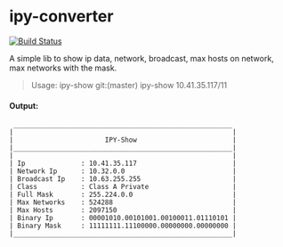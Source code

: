# ipy-converter

[![Build Status](https://travis-ci.org/kanazux/ipy-show.svg?branch=master)](https://travis-ci.org/kanazux/ipy-show)

A simple lib to show ip data, network, broadcast, max hosts on network, max networks with the mask.

>Usage: ipy-show git:(master) ipy-show 10.41.35.117/11

#### Output: ####

```
 _______________________________________________________
|                                                       |
|                       IPY-Show                        |
|_______________________________________________________|
|                                                       |
| Ip              : 10.41.35.117                        |
| Network Ip      : 10.32.0.0                           |
| Broadcast Ip    : 10.63.255.255                       |
| Class           : Class A Private                     |
| Full Mask       : 255.224.0.0                         |
| Max Networks    : 524288                              |
| Max Hosts       : 2097150                             |
| Binary Ip       : 00001010.00101001.00100011.01110101 |
| Binary Mask     : 11111111.11100000.00000000.00000000 |
|_______________________________________________________|
```
